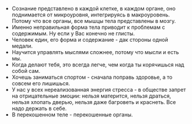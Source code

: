  - Сознание представлено в каждой клетке, в каждом органе, оно поднимается от микроуровня, интегрируясь в макроуровень. Потому что все органы, все мышцы тела представлены в мозгу.
- Именно неправильная форма тела приводит к проблемам с содержимым. Ну если у Вас конечно не глисты.
- Человек един, его форма и содержание - дак стороны одной медали.
- Научится управлять мыслями сложнее, потому что мысли и есть мы.
- Когда делают тебя, это всегда легче, чем когда ты корячишься над собой сам.
- Хочешь заниматься спортом - сначала поправь здоровье, а то совсем его лишишься.
- У нас у всех нереализованная энергия стресса - в обществе запрет на отрицательные эмоции: нельзя матерится, нельзя драться, нельзя хлопать дверью, нельзя даже багроветь и краснеть. Все надо держать в себе.
- В перекошенном теле - перекошенные органы.
